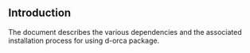## Introduction
The document describes the various dependencies and the associated installation process for using d-orca package.
